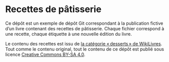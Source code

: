 # Recettes de pâtisserie

Ce dépôt est un exemple de dépôt Git correspondant à la publication fictive
d’un livre contenant des recettes de pâtisserie. Chaque fichier correspond à
une recette, chaque étiquette à une nouvelle édition du livre.

Le contenu des recettes est issu de [la catégorie « desserts » de
WikiLivres](https://fr.wikibooks.org/wiki/Cat%C3%A9gorie:Desserts). Tout comme
le contenu original, tout le contenu de ce dépôt est publié sous licence
[Creative Commons BY-SA 4.0](https://creativecommons.org/licenses/by-sa/4.0/deed.fr).
